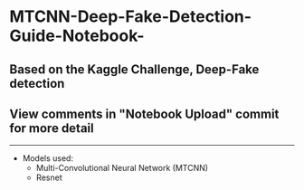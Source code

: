 # MTCNN-Deep-Fake-Detection-Guide-Notebook-
## Based on the Kaggle Challenge, Deep-Fake detection
## View comments in "Notebook Upload" commit for more detail
------------------------------------------------------------------------------------------------------------------------------------------
* Models used: 
  * Multi-Convolutional Neural Network (MTCNN) 
  * Resnet
